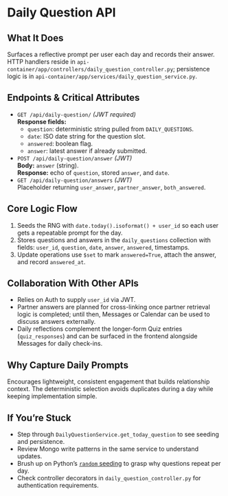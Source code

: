 # Daily Question API

## What It Does
Surfaces a reflective prompt per user each day and records their answer. HTTP handlers reside in `api-container/app/controllers/daily_question_controller.py`; persistence logic is in `api-container/app/services/daily_question_service.py`.

## Endpoints & Critical Attributes
- `GET /api/daily-question/` *(JWT required)*  
  **Response fields:**  
  - `question`: deterministic string pulled from `DAILY_QUESTIONS`.  
  - `date`: ISO date string for the question slot.  
  - `answered`: boolean flag.  
  - `answer`: latest answer if already submitted.
- `POST /api/daily-question/answer` *(JWT)*  
  **Body:** `answer` (string).  
  **Response:** echo of `question`, stored `answer`, and `date`.
- `GET /api/daily-question/answers` *(JWT)*  
  Placeholder returning `user_answer`, `partner_answer`, `both_answered`.

## Core Logic Flow
1. Seeds the RNG with `date.today().isoformat() + user_id` so each user gets a repeatable prompt for the day.
2. Stores questions and answers in the `daily_questions` collection with fields: `user_id`, `question`, `date`, `answer`, `answered`, timestamps.
3. Update operations use `$set` to mark `answered=True`, attach the answer, and record `answered_at`.

## Collaboration With Other APIs
- Relies on Auth to supply `user_id` via JWT.
- Partner answers are planned for cross-linking once partner retrieval logic is completed; until then, Messages or Calendar can be used to discuss answers externally.
- Daily reflections complement the longer-form Quiz entries (`quiz_responses`) and can be surfaced in the frontend alongside Messages for daily check-ins.

## Why Capture Daily Prompts
Encourages lightweight, consistent engagement that builds relationship context. The deterministic selection avoids duplicates during a day while keeping implementation simple.

## If You’re Stuck
- Step through `DailyQuestionService.get_today_question` to see seeding and persistence.
- Review Mongo write patterns in the same service to understand updates.
- Brush up on Python’s [`random` seeding](https://docs.python.org/3/library/random.html#random.seed) to grasp why questions repeat per day.
- Check controller decorators in `daily_question_controller.py` for authentication requirements.
